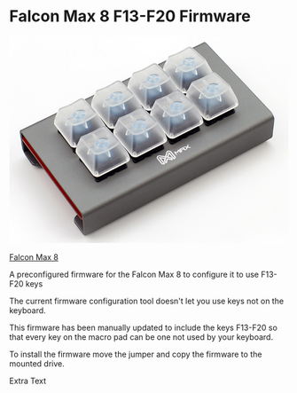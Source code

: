 # Falcon Max 8 F13-F20 Firmware
![Falcon Max 8](/max8.png)


[Falcon Max 8](https://www.maxkeyboard.com/max-falcon-8-custom-programmable-mini-macropad-mechanical-keyboard-assembled.html)


A preconfigured firmware for the Falcon Max 8 to configure it to use F13-F20 keys

The current firmware configuration tool doesn't let you use keys not on the keyboard.

This firmware has been manually updated to include the keys F13-F20 so that every key
on the macro pad can be one not used by your keyboard.

To install the firmware move the jumper and copy the firmware to the mounted drive.

Extra Text
